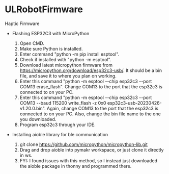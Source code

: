 # ULRobotFirmware

Haptic Firmware
- Flashing ESP32C3 with MicroPython
  1. Open CMD.
  2. Make sure Python is installed.
  3. Enter command "python -m pip install esptool".
  4. Check if installed with "python -m esptool".
  5. Download latest micropython firmware from https://micropython.org/download/esp32c3-usb/. It should be a bin file, and save it to where you plan on working.
  6. Enter this command "python -m esptool --chip esp32c3 --port COM13 erase_flash". Change COM13 to the port that the esp32c3 is connected to on your PC.
  7. Enter this command "python -m esptool --chip esp32c3 --port COM13 --baud 115200 write_flash -z 0x0 esp32c3-usb-20230426-v1.20.0.bin". Again, change COM13 to the port that the esp32c3 is connected to on your PC. Also, change the bin file name to the one you downloaded.
  8. Program esp32c3 through your IDE.

- Installing aioble library for ble communication
  1. git clone https://github.com/micropython/micropython-lib.git
  2. Drag and drop aioble into pymakr workspace, or just clone it directly in ws.
  3. FYI: I found issues with this method, so I instead just downloaded the aioble package in thonny and programmed there.

